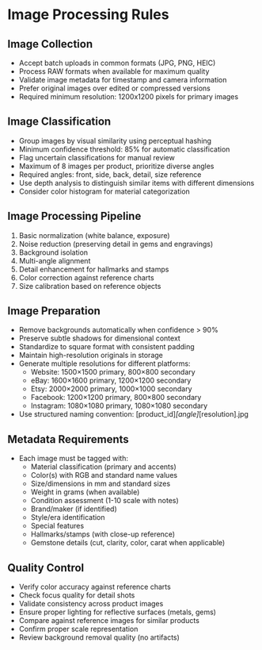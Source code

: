 # Image Processing Rules

## Image Collection

- Accept batch uploads in common formats (JPG, PNG, HEIC)
- Process RAW formats when available for maximum quality
- Validate image metadata for timestamp and camera information
- Prefer original images over edited or compressed versions
- Required minimum resolution: 1200x1200 pixels for primary images

## Image Classification

- Group images by visual similarity using perceptual hashing
- Minimum confidence threshold: 85% for automatic classification
- Flag uncertain classifications for manual review
- Maximum of 8 images per product, prioritize diverse angles
- Required angles: front, side, back, detail, size reference
- Use depth analysis to distinguish similar items with different dimensions
- Consider color histogram for material categorization

## Image Processing Pipeline

1. Basic normalization (white balance, exposure)
2. Noise reduction (preserving detail in gems and engravings)
3. Background isolation
4. Multi-angle alignment
5. Detail enhancement for hallmarks and stamps
6. Color correction against reference charts
7. Size calibration based on reference objects

## Image Preparation

- Remove backgrounds automatically when confidence > 90%
- Preserve subtle shadows for dimensional context
- Standardize to square format with consistent padding
- Maintain high-resolution originals in storage
- Generate multiple resolutions for different platforms:
  - Website: 1500×1500 primary, 800×800 secondary
  - eBay: 1600×1600 primary, 1200×1200 secondary
  - Etsy: 2000×2000 primary, 1000×1000 secondary
  - Facebook: 1200×1200 primary, 800×800 secondary
  - Instagram: 1080×1080 primary, 1080×1080 secondary
- Use structured naming convention: [product_id]_[angle]_[resolution].jpg

## Metadata Requirements

- Each image must be tagged with:
  - Material classification (primary and accents)
  - Color(s) with RGB and standard name values
  - Size/dimensions in mm and standard sizes
  - Weight in grams (when available)
  - Condition assessment (1-10 scale with notes)
  - Brand/maker (if identified)
  - Style/era identification
  - Special features
  - Hallmarks/stamps (with close-up reference)
  - Gemstone details (cut, clarity, color, carat when applicable)

## Quality Control

- Verify color accuracy against reference charts
- Check focus quality for detail shots
- Validate consistency across product images
- Ensure proper lighting for reflective surfaces (metals, gems)
- Compare against reference images for similar products
- Confirm proper scale representation
- Review background removal quality (no artifacts)
